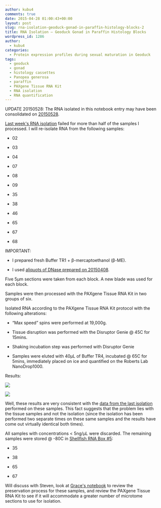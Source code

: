 ```yaml
---
author: kubu4
comments: true
date: 2015-04-28 01:00:43+00:00
layout: post
slug: rna-isolation-geoduck-gonad-in-paraffin-histology-blocks-2
title: RNA Isolation – Geoduck Gonad in Paraffin Histology Blocks
wordpress_id: 1286
author:
  - kubu4
categories:
  - Protein expression profiles during sexual maturation in Geoduck
tags:
  - geoduck
  - gonad
  - histology cassettes
  - Panopea generosa
  - paraffin
  - PAXgene Tissue RNA Kit
  - RNA isolation
  - RNA quantification
---
```


UPDATE 20150528: The RNA isolated in this notebook entry may have been consolidated on [20150528](2015/05/28/bioanalyzer-geoduck-gonad-rna-quality-assessment.html).

[Last week's RNA isolation](2015/04/24/rna-isolation-geoduck-gonad-in-paraffin-histology-blocks.html) failed for more than half of the samples I processed. I will re-isolate RNA from the following samples:




    
  * 02

    
  * 03

    
  * 04

    
  * 07

    
  * 08

    
  * 09

    
  * 35

    
  * 38

    
  * 46

    
  * 65

    
  * 67

    
  * 68



IMPORTANT:


    
  * I prepared fresh Buffer TR1 + β-mercaptoethanol (β-ME).

    
  * I used [aliquots of DNase prepared on 20150408](2015/04/08/rna-isolation-geoduck-foot-in-paraffin-histology-blocks.html).



Five 5μm sections were taken from each block. A new blade was used for each block.

Samples were then processed with the PAXgene Tissue RNA Kit in two groups of six.

Isolated RNA according to the PAXgene Tissue RNA Kit protocol with the following alterations:


    
  * “Max speed” spins were performed at 19,000g.

    
  * Tissue disruption was performed with the Disruptor Genie @ 45C for 15mins.

    
  * Shaking incubation step was performed with Disruptor Genie

    
  * Samples were eluted with 40μL of Buffer TR4, incubated @ 65C for 5mins, immediately placed on ice and quantified on the Roberts Lab NanoDrop1000.



Results:



[![](https://eagle.fish.washington.edu/Arabidopsis/20150427_geoduck_gonad_DNased_RNA_ODs.JPG)](http://eagle.fish.washington.edu/Arabidopsis/20150427_geoduck_gonad_DNased_RNA_ODs.JPG)

[![](https://eagle.fish.washington.edu/Arabidopsis/20150427_geoduck_gonad_DNased_RNA_plots.JPG)](http://eagle.fish.washington.edu/Arabidopsis/20150427_geoduck_gonad_DNased_RNA_plots.JPG)





Well, these results are very consistent with the [data from the last isolation](2015/04/24/rna-isolation-geoduck-gonad-in-paraffin-histology-blocks.html) performed on these samples. This fact suggests that the problem lies with the tissue samples and not the isolation (since the isolation has been performed two separate times on these same samples and the results have come out virtually identical both times).

All samples with concentrations < 5ng/μL were discarded. The remaining samples were stored @ -80C in [Shellfish RNA Box #5](httpss://docs.google.com/spreadsheet/ccc?key=0AmS_90rPaQMzcHdyU1d0MDVMLWpaTWdadnJSd0M4UUE&usp=sharing):




    
  * 35

    
  * 38

    
  * 65

    
  * 67



Will discuss with Steven, look at [Grace's notebook](https://genefish.wikispaces.com/Grace%27s+Notebook) to review the preservation process for these samples, and review the PAXgene Tissue RNA Kit to see if it will accommodate a greater number of microtome sections to use for isolation.




